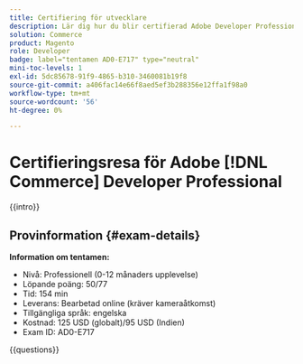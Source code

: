 ```yaml
---
title: Certifiering för utvecklare
description: Lär dig hur du blir certifierad Adobe Developer Professional i Adobe [!DNL Commerce].
solution: Commerce
product: Magento
role: Developer
badge: label="tentamen AD0-E717" type="neutral"
mini-toc-levels: 1
exl-id: 5dc85678-91f9-4865-b310-3460081b19f8
source-git-commit: a406fac14e66f8aed5ef3b288356e12ffa1f98a0
workflow-type: tm+mt
source-wordcount: '56'
ht-degree: 0%

---
```


# Certifieringsresa för Adobe [!DNL Commerce] Developer Professional

{{intro}}

## Provinformation {#exam-details}

**Information om tentamen:**

* Nivå: Professionell (0-12 månaders upplevelse)
* Löpande poäng: 50/77
* Tid: 154 min
* Leverans: Bearbetad online (kräver kameraåtkomst)
* Tillgängliga språk: engelska
* Kostnad: 125 USD (globalt)/95 USD (Indien)
* Exam ID: AD0-E717

{{questions}}
